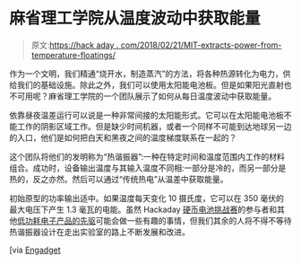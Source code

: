 # 麻省理工学院从温度波动中获取能量

> 原文:[https://hack aday . com/2018/02/21/MIT-extracts-power-from-temperature-floatings/](https://hackaday.com/2018/02/21/mit-extracts-power-from-temperature-fluctuations/)

作为一个文明，我们精通“烧开水，制造蒸汽”的方法，将各种热源转化为电力，供给我们的基础设施。除此之外，我们可以使用太阳能电池板。但是如果阳光直射也不可用呢？麻省理工学院的一个团队展示了如何从每日温度波动中获取能量。

依靠昼夜温差运行可以说是一种非常间接的太阳能形式。它可以在太阳能电池板不能工作的阴影区域工作。但是缺少时间机器，或者一个同样不可能到达地球另一边的入口，他们是如何把白天和黑夜之间的温度梯度联系在一起的？

这个团队将他们的发明称为“热谐振器”:一种在特定时间和温度范围内工作的材料组合。成功时，设备输出温度与其输入温度不同相:一部分是冷的，而另一部分是热的，反之亦然。然后可以通过“传统热电”从温差中获取能量。

初始原型的功率输出适中。如果温度每天变化 10 摄氏度，它可以在 350 毫伏的最大电压下产生 1.3 毫瓦的电能。虽然 Hackaday [硬币电池挑战赛](https://hackaday.io/contest/28283-coin-cell-challenge)的参与者和其他[低功耗电子产品的先驱](https://hackaday.com/?s=low+power)可能会做一些有趣的事情，但我们其余的人将不得不等待热谐振器设计在走出实验室的路上不断发展和改进。

[via [Engadget](https://www.engadget.com/2018/02/18/mit-thermal-resonator/)
